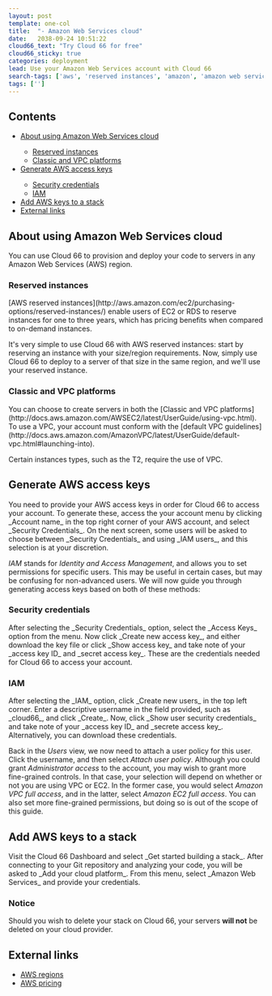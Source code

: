 ```yaml
---
layout: post
template: one-col
title:  "- Amazon Web Services cloud"
date:   2038-09-24 10:51:22
cloud66_text: "Try Cloud 66 for free"
cloud66_sticky: true
categories: deployment
lead: Use your Amazon Web Services account with Cloud 66
search-tags: ['aws', 'reserved instances', 'amazon', 'amazon web services']
tags: ['']
---
```


<h2>Contents</h2>
<ul class="page-toc">
    <li>
        <a href="#about">About using Amazon Web Services cloud</a>
    </li>
        <ul style="margin-bottom:0em">
            <li><a href="#reserved">Reserved instances</a></li>
            <li><a href="#vpc">Classic and VPC platforms</a></li>
        </ul>
    <li>
        <a href="#generate">Generate AWS access keys</a>
    </li>
        <ul style="margin-bottom:0em">
            <li><a href="#security">Security credentials</a></li>
            <li><a href="#iam">IAM</a></li>
        </ul>    
    <li>
        <a href="#add">Add AWS keys to a stack</a>
    </li>
    <li>
        <a href="#external">External links</a>
    </li>
</ul>


<h2 id="about">About using Amazon Web Services cloud</h2>
You can use Cloud 66 to provision and deploy your code to servers in any Amazon Web Services (AWS) region. 

<h3 id="reserved">Reserved instances</h3>
[AWS reserved instances](http://aws.amazon.com/ec2/purchasing-options/reserved-instances/) enable users of EC2 or RDS to reserve instances for one to three years, which has pricing benefits when compared to on-demand instances.

It's very simple to use Cloud 66 with AWS reserved instances: start by reserving an instance with your size/region requirements. Now, simply use Cloud 66 to deploy to a server of that size in the same region, and we'll use your reserved instance.

<h3 id="vpc">Classic and VPC platforms</h3>
You can choose to create servers in both the [Classic and VPC platforms](http://docs.aws.amazon.com/AWSEC2/latest/UserGuide/using-vpc.html). To use a VPC, your account must conform with the [default VPC guidelines](http://docs.aws.amazon.com/AmazonVPC/latest/UserGuide/default-vpc.html#launching-into). 

Certain instances types, such as the T2, require the use of VPC. 

<h2 id="generate">Generate AWS access keys</h2>
You need to provide your AWS access keys in order for Cloud 66 to access your account. To generate these, access the your account menu by clicking _Account name_ in the top right corner of your AWS account, and select _Security Credentials_. On the next screen, some users will be asked to choose between _Security Credentials_ and using _IAM users_, and this selection is at your discretion. 

_IAM_ stands for _Identity and Access Management_, and allows you to set permissions for specific users. This may be useful in certain cases, but may be confusing for non-advanced users. We will now guide you through generating access keys based on both of these methods:

<h3 id="security">Security credentials</h3>
After selecting the _Security Credentials_ option, select the _Access Keys_ option from the menu. Now click _Create new access key_, and either download the key file or click _Show access key_ and take note of your _access key ID_ and _secret access key_. These are the credentials needed for Cloud 66 to access your account.

<h3 id="iam">IAM</h3>
After selecting the _IAM_ option, click _Create new users_ in the top left corner. Enter a descriptive username in the field provided, such as _cloud66_, and click _Create_. Now, click _Show user security credentials_ and take note of your _access key ID_ and _secrete access key_. Alternatively, you can download these credentials. 

Back in the _Users_ view, we now need to attach a user policy for this user. Click the username, and then select _Attach user policy_. Although you could grant _Administrator access_ to the account, you may wish to grant more fine-grained controls. In that case, your selection will depend on whether or not you are using VPC or EC2. In the former case, you would select _Amazon VPC full access_, and in the latter, select _Amazon EC2 full access_. You can also set more fine-grained permissions, but doing so is out of the scope of this guide.

<h2 id="add">Add AWS keys to a stack</h2>
Visit the Cloud 66 Dashboard and select _Get started building a stack_. After connecting to your Git repository and analyzing your code, you will be asked to _Add your cloud platform_. From this menu, select _Amazon Web Services_ and provide your credentials.
<br/>
<div class="notice notice-warning">
    <h3>Notice</h3>
    <p>Should you wish to delete your stack on Cloud 66, your servers <b>will not</b> be deleted on your cloud provider.</p>
</div>

<h2 id="external">External links</h2>
<ul>
    <li><a href="http://aws.amazon.com/about-aws/globalinfrastructure/" target="_blank">AWS regions</a></li>
    <li><a href="http://aws.amazon.com/ec2/pricing/" target="_blank">AWS pricing</a></li>
</ul>
